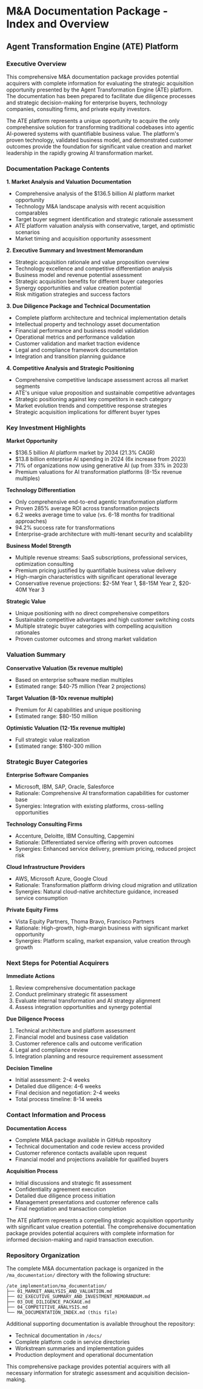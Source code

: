 # M&A Documentation Package - Index and Overview
## Agent Transformation Engine (ATE) Platform

### Executive Overview

This comprehensive M&A documentation package provides potential acquirers with complete information for evaluating the strategic acquisition opportunity presented by the Agent Transformation Engine (ATE) platform. The documentation has been prepared to facilitate due diligence processes and strategic decision-making for enterprise buyers, technology companies, consulting firms, and private equity investors.

The ATE platform represents a unique opportunity to acquire the only comprehensive solution for transforming traditional codebases into agentic AI-powered systems with quantifiable business value. The platform's proven technology, validated business model, and demonstrated customer outcomes provide the foundation for significant value creation and market leadership in the rapidly growing AI transformation market.

### Documentation Package Contents

**1. Market Analysis and Valuation Documentation**
- Comprehensive analysis of the $136.5 billion AI platform market opportunity
- Technology M&A landscape analysis with recent acquisition comparables
- Target buyer segment identification and strategic rationale assessment
- ATE platform valuation analysis with conservative, target, and optimistic scenarios
- Market timing and acquisition opportunity assessment

**2. Executive Summary and Investment Memorandum**
- Strategic acquisition rationale and value proposition overview
- Technology excellence and competitive differentiation analysis
- Business model and revenue potential assessment
- Strategic acquisition benefits for different buyer categories
- Synergy opportunities and value creation potential
- Risk mitigation strategies and success factors

**3. Due Diligence Package and Technical Documentation**
- Complete platform architecture and technical implementation details
- Intellectual property and technology asset documentation
- Financial performance and business model validation
- Operational metrics and performance validation
- Customer validation and market traction evidence
- Legal and compliance framework documentation
- Integration and transition planning guidance

**4. Competitive Analysis and Strategic Positioning**
- Comprehensive competitive landscape assessment across all market segments
- ATE's unique value proposition and sustainable competitive advantages
- Strategic positioning against key competitors in each category
- Market evolution trends and competitive response strategies
- Strategic acquisition implications for different buyer types

### Key Investment Highlights

**Market Opportunity**
- $136.5 billion AI platform market by 2034 (21.3% CAGR)
- $13.8 billion enterprise AI spending in 2024 (6x increase from 2023)
- 71% of organizations now using generative AI (up from 33% in 2023)
- Premium valuations for AI transformation platforms (8-15x revenue multiples)

**Technology Differentiation**
- Only comprehensive end-to-end agentic transformation platform
- Proven 285% average ROI across transformation projects
- 6.2 weeks average time to value (vs. 6-18 months for traditional approaches)
- 94.2% success rate for transformations
- Enterprise-grade architecture with multi-tenant security and scalability

**Business Model Strength**
- Multiple revenue streams: SaaS subscriptions, professional services, optimization consulting
- Premium pricing justified by quantifiable business value delivery
- High-margin characteristics with significant operational leverage
- Conservative revenue projections: $2-5M Year 1, $8-15M Year 2, $20-40M Year 3

**Strategic Value**
- Unique positioning with no direct comprehensive competitors
- Sustainable competitive advantages and high customer switching costs
- Multiple strategic buyer categories with compelling acquisition rationales
- Proven customer outcomes and strong market validation

### Valuation Summary

**Conservative Valuation (5x revenue multiple)**
- Based on enterprise software median multiples
- Estimated range: $40-75 million (Year 2 projections)

**Target Valuation (8-10x revenue multiple)**
- Premium for AI capabilities and unique positioning
- Estimated range: $80-150 million

**Optimistic Valuation (12-15x revenue multiple)**
- Full strategic value realization
- Estimated range: $160-300 million

### Strategic Buyer Categories

**Enterprise Software Companies**
- Microsoft, IBM, SAP, Oracle, Salesforce
- Rationale: Comprehensive AI transformation capabilities for customer base
- Synergies: Integration with existing platforms, cross-selling opportunities

**Technology Consulting Firms**
- Accenture, Deloitte, IBM Consulting, Capgemini
- Rationale: Differentiated service offering with proven outcomes
- Synergies: Enhanced service delivery, premium pricing, reduced project risk

**Cloud Infrastructure Providers**
- AWS, Microsoft Azure, Google Cloud
- Rationale: Transformation platform driving cloud migration and utilization
- Synergies: Natural cloud-native architecture guidance, increased service consumption

**Private Equity Firms**
- Vista Equity Partners, Thoma Bravo, Francisco Partners
- Rationale: High-growth, high-margin business with significant market opportunity
- Synergies: Platform scaling, market expansion, value creation through growth

### Next Steps for Potential Acquirers

**Immediate Actions**
1. Review comprehensive documentation package
2. Conduct preliminary strategic fit assessment
3. Evaluate internal transformation and AI strategy alignment
4. Assess integration opportunities and synergy potential

**Due Diligence Process**
1. Technical architecture and platform assessment
2. Financial model and business case validation
3. Customer reference calls and outcome verification
4. Legal and compliance review
5. Integration planning and resource requirement assessment

**Decision Timeline**
- Initial assessment: 2-4 weeks
- Detailed due diligence: 4-6 weeks
- Final decision and negotiation: 2-4 weeks
- Total process timeline: 8-14 weeks

### Contact Information and Process

**Documentation Access**
- Complete M&A package available in GitHub repository
- Technical documentation and code review access provided
- Customer reference contacts available upon request
- Financial model and projections available for qualified buyers

**Acquisition Process**
- Initial discussions and strategic fit assessment
- Confidentiality agreement execution
- Detailed due diligence process initiation
- Management presentations and customer reference calls
- Final negotiation and transaction completion

The ATE platform represents a compelling strategic acquisition opportunity with significant value creation potential. The comprehensive documentation package provides potential acquirers with complete information for informed decision-making and rapid transaction execution.

### Repository Organization

The complete M&A documentation package is organized in the `/ma_documentation/` directory with the following structure:

```
/ate_implementation/ma_documentation/
├── 01_MARKET_ANALYSIS_AND_VALUATION.md
├── 02_EXECUTIVE_SUMMARY_AND_INVESTMENT_MEMORANDUM.md
├── 03_DUE_DILIGENCE_PACKAGE.md
├── 04_COMPETITIVE_ANALYSIS.md
└── MA_DOCUMENTATION_INDEX.md (this file)
```

Additional supporting documentation is available throughout the repository:
- Technical documentation in `/docs/`
- Complete platform code in service directories
- Workstream summaries and implementation guides
- Production deployment and operational documentation

This comprehensive package provides potential acquirers with all necessary information for strategic assessment and acquisition decision-making.

